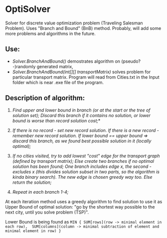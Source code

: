 # OptiSolver
Solver for discrete value optimization problem (Traveling Salesman Problem). Uses "Branch and Bound" (BnB) method.
Probably, will add some more problems and algorithms in the future. 

## Use: 

- *Solver.BranchAndBound()* demostrates algorithm on (pseudo?-)randomly generated matrix, 
- *Solver.BranchAndBound(int[][] transportMatrix)* solves problem for particular transport matrix. Program will read from Cities.txt in the Input folder which is near .exe file of the program.

## Description of algorithm:
  
  1. *Find upper and lower bound in branch (or at the start or the tree of solution set); Discard this branch if it contains no solution, or lower bound is worse than record solution cost;**

    
  2. *If there is no record - set new record solution. If there is a new record - remember new record solution.*
 *If lower bound == upper bound => discard this branch, as we found best possible solution in it (locally optimal);*

  
  3. *If no cities visited, try to add lowest "cost" edge for the transport graph (defined by transport matrix);*
  *Else create two branches if no optimal solution has been found; One branch includes edge x, the second - excludes x (this divides solution subset in two parts, so the algorithm is kinda binary search). The new edge is chosen greedy way too. Else return the solution;*
  
  5. *Repeat in each branch 1-4;*
  
  At each iteration method uses a greedy algorithm to find solution to use it as Upper Bound of optimal solution: "go by the
  shortest way possible to the next city, until you solve problem (TSP)".
  
  Lower Bound is being found as 
  `MIN {
                                     SUM[rows](row -> minimal element in each row), 
                                     SUM[columns](column -> minimal subtraction of element and minimal element in row)
      }`
  
  
